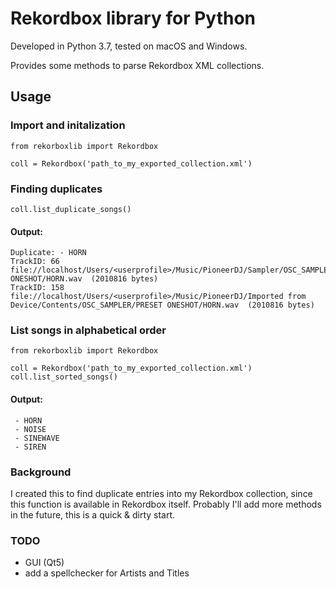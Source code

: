 # Rekordbox library for Python
Developed in Python 3.7, tested on macOS and Windows.

Provides some methods to parse Rekordbox XML collections.

## Usage
### Import and initalization

    from rekorboxlib import Rekordbox
    
    coll = Rekordbox('path_to_my_exported_collection.xml')

### Finding duplicates

    coll.list_duplicate_songs()

#### Output:

    Duplicate: - HORN
    TrackID: 66
    file://localhost/Users/<userprofile>/Music/PioneerDJ/Sampler/OSC_SAMPLER/PRESET ONESHOT/HORN.wav  (2010816 bytes)
    TrackID: 158
    file://localhost/Users/<userprofile>/Music/PioneerDJ/Imported from Device/Contents/OSC_SAMPLER/PRESET ONESHOT/HORN.wav  (2010816 bytes)

### List songs in alphabetical order

    from rekorboxlib import Rekordbox
    
    coll = Rekordbox('path_to_my_exported_collection.xml')
    coll.list_sorted_songs()

#### Output:
     - HORN
     - NOISE
     - SINEWAVE
     - SIREN

### Background
I created this to find duplicate entries into my Rekordbox collection, since this function is available 
in Rekordbox itself. Probably I'll add more methods in the future, this is a quick & dirty start.


### TODO
- GUI (Qt5)
- add a spellchecker for Artists and Titles